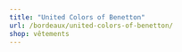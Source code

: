 ```yaml
---
title: "United Colors of Benetton"
url: /bordeaux/united-colors-of-benetton/
shop: vêtements
---
```

